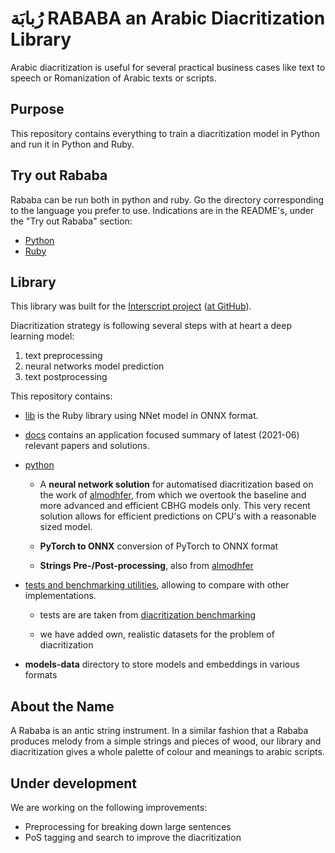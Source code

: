 # رُبابَة RABABA an Arabic Diacritization Library

Arabic diacritization is useful for several practical business cases like text
to speech or Romanization of Arabic texts or scripts.

## Purpose

This repository contains everything to train a diacritization model in Python
and run it in Python and Ruby.

## Try out Rababa

Rababa can be run both in python and ruby. Go the directory corresponding to the language you prefer to use.  Indications are in the README's, under the "Try out Rababa" section:
* [Python](https://github.com/interscript/rababa/tree/master/python)
* [Ruby](https://github.com/interscript/rababa/tree/master/lib)

## Library

This library was built for the
[Interscript project](https://www.interscript.com)
([at GitHub](https://github.com/secryst/secryst)).

Diacritization strategy is following several steps with at heart a deep learning
model:

1. text preprocessing
2. neural networks model prediction
3. text postprocessing

This repository contains:

- [lib](https://github.com/interscript/arabic-diacritization/tree/master/lib) is
  the Ruby library using NNet model in ONNX format.

- [docs](https://github.com/interscript/arabic-diacritization/tree/master/docs)
  contains an application focused summary of latest (2021-06) relevant papers
  and solutions.

- [python](https://github.com/interscript/arabic-diacritization/tree/master/python)
    - A **neural network solution** for automatised diacritization based on the
      work of [almodhfer](https://github.com/almodhfer/Arabic_Diacritization),
      from which we overtook the baseline and more advanced and efficient CBHG
      models only. This very recent solution allows for efficient predictions on
      CPU's with a reasonable sized model.

    * **PyTorch to ONNX** conversion of PyTorch to ONNX format

    * **Strings Pre-/Post-processing**, also from
      [almodhfer](https://github.com/almodhfer/Arabic_Diacritization)

- [tests and benchmarking utilities](https://github.com/interscript/arabic-diacritization/tree/master/tests-benchmarks),
  allowing to compare with other implementations.

	* tests are are taken from
	  [diacritization benchmarking](https://github.com/AliOsm/arabic-text-diacritization)

	* we have added own, realistic datasets for the problem of diacritization

- **models-data** directory to store models and embeddings in various formats

## About the Name
A Rababa is an antic string instrument.
In a similar fashion that a Rababa produces melody from a simple strings and pieces of wood, 
our library and diacritization gives a whole palette of colour and meanings to arabic scripts.

## Under development
We are working on the following improvements:
* Preprocessing for breaking down large sentences
* PoS tagging and search to improve the diacritization
